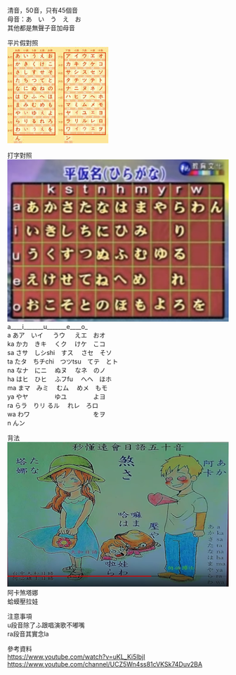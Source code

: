 清音，50音，只有45個音  
母音：あ　い　う　え　お　  
其他都是無聲子音加母音  

平片假對照  
![kh](pics/compare.jpeg) 

打字對照  
![hiragana](pics/hiragana.png) 
   a____i_______u_______e____o_  
a  あア　いイ 　  うウ  　 えエ　おオ  
ka かカ　きキ　   くク　   けケ　こコ  
sa さサ　しシshi　すス　   さセ　そソ  
ta たタ　ちチchi　つツtsu　てテ　とト  
na なナ　にニ　   ぬヌ　   なネ　のノ  
ha はヒ　ひヒ　   ふフfu 　へヘ　ほホ  
ma まマ　みミ　   むム　   めメ　もモ  
ya やヤ　　　　   ゆユ　　　   　よヨ  
ra らラ　りリ     るル　   れレ　ろロ  
wa わワ　　　　　　　　　      　をヲ  
n  んン  

背法  
![50in](pics/50in.png) 
阿卡煞塔娜  
蛤蟆壓拉娃  


注意事項  
u段音除了ふ跟唱演歌不嘟嘴  
ra段音其實念la  


參考資料  
https://www.youtube.com/watch?v=uKL_Ki5IbjI  
https://www.youtube.com/channel/UCZ5Wn4ss81cVKSk74Duv2BA  

